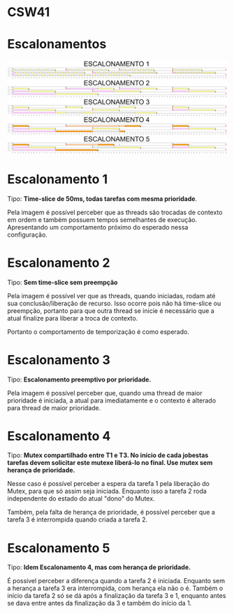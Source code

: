 # CSW41

# Escalonamentos

![lab6](./escalonamento.jpg)

# Escalonamento 1

Tipo: **Time-slice de 50ms, todas tarefas com mesma prioridade**.

Pela imagem é possível perceber que as threads são trocadas de contexto em ordem e também possuem tempos semelhantes de execução.
Apresentando um comportamento próximo do esperado nessa configuração. 

# Escalonamento 2

Tipo: **Sem time-slice sem preempção**

Pela imagem é possível ver que as threads, quando iniciadas, rodam até sua conclusão/liberação de recurso.
Isso ocorre pois não há time-slice ou preempção, portanto para que outra thread se inicie é necessário que a atual finalize para liberar a troca de contexto.

Portanto o comportamento de temporização é como esperado.

# Escalonamento 3

Tipo: **Escalonamento preemptivo por prioridade.**

Pela imagem é possível perceber que, quando uma thread de maior prioridade é iniciada, a atual para imediatamente e o contexto é alterado para thread de maior prioridade.

# Escalonamento 4

Tipo: **Mutex compartilhado entre T1 e T3. No início de cada jobestas tarefas devem solicitar este mutexe liberá-lo no final. Use mutex sem herança de prioridade.**

Nesse caso é possível perceber a espera da tarefa 1 pela liberação do Mutex, para que só assim seja iniciada.
Enquanto isso a tarefa 2 roda independente do estado do atual "dono" do Mutex.

Também, pela falta de herança de prioridade, é possível perceber que a tarefa 3 é interrompida quando criada a tarefa 2.

# Escalonamento 5

Tipo: **Idem Escalonamento 4, mas com herança de prioridade.**

É possível perceber a diferença quando a tarefa 2 é iniciada.
Enquanto sem a herança a tarefa 3 era interrompida, com herança ela não o é.
Também o início da tarefa 2 só se dá após a finalização da tarefa 3 e 1, enquanto antes se dava entre antes da finalização da 3 e também do início da 1.